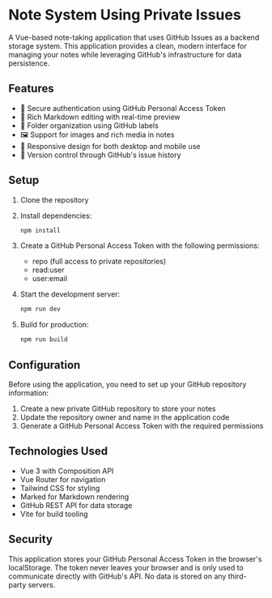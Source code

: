 # Note System Using Private Issues

A Vue-based note-taking application that uses GitHub Issues as a backend storage system. This application provides a clean, modern interface for managing your notes while leveraging GitHub's infrastructure for data persistence.

## Features

- 🔐 Secure authentication using GitHub Personal Access Token
- 📝 Rich Markdown editing with real-time preview
- 📁 Folder organization using GitHub labels
- 🖼️ Support for images and rich media in notes
- 📱 Responsive design for both desktop and mobile use
- 🔄 Version control through GitHub's issue history

## Setup

1. Clone the repository
2. Install dependencies:
   ```bash
   npm install
   ```
3. Create a GitHub Personal Access Token with the following permissions:
   - repo (full access to private repositories)
   - read:user
   - user:email

4. Start the development server:
   ```bash
   npm run dev
   ```

5. Build for production:
   ```bash
   npm run build
   ```

## Configuration

Before using the application, you need to set up your GitHub repository information:
1. Create a new private GitHub repository to store your notes
2. Update the repository owner and name in the application code
3. Generate a GitHub Personal Access Token with the required permissions

## Technologies Used

- Vue 3 with Composition API
- Vue Router for navigation
- Tailwind CSS for styling
- Marked for Markdown rendering
- GitHub REST API for data storage
- Vite for build tooling

## Security

This application stores your GitHub Personal Access Token in the browser's localStorage. The token never leaves your browser and is only used to communicate directly with GitHub's API. No data is stored on any third-party servers.
